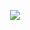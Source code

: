 <p align="center">
    <img src="https://media1.giphy.com/media/hS42TuYYnANLFR9IRQ/giphy.gif?cid=ecf05e473i3jkfombjfblj5b9etg1pknel1juxgmgpm1tluf&ep=v1_stickers_search&rid=giphy.gif&ct=ts">
</p>